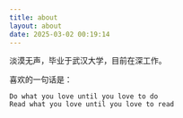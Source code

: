 ```yaml
---
title: about
layout: about
date: 2025-03-02 00:19:14
---
```

淡漠无声，毕业于武汉大学，目前在深工作。

喜欢的一句话是：
```
Do what you love until you love to do
Read what you love until you love to read
```
